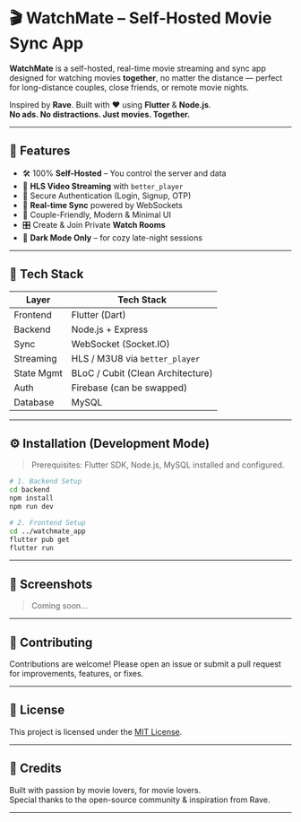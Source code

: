 # 🎬 WatchMate – Self-Hosted Movie Sync App

**WatchMate** is a self-hosted, real-time movie streaming and sync app designed for watching movies **together**, no matter the distance — perfect for long-distance couples, close friends, or remote movie nights.

Inspired by **Rave**. Built with ❤️ using **Flutter** & **Node.js**.  
**No ads. No distractions. Just movies. Together.**

---

## 🚀 Features

- 🛠️ 100% **Self-Hosted** – You control the server and data
- 🎥 **HLS Video Streaming** with `better_player`
- 🔐 Secure Authentication (Login, Signup, OTP)
- 🔄 **Real-time Sync** powered by WebSockets
- 💑 Couple-Friendly, Modern & Minimal UI
- 🎛️ Create & Join Private **Watch Rooms**
- 🌙 **Dark Mode Only** – for cozy late-night sessions

---

## 🧰 Tech Stack

| Layer      | Tech Stack                            |
|------------|----------------------------------------|
| Frontend   | Flutter (Dart)                         |
| Backend    | Node.js + Express                      |
| Sync       | WebSocket (Socket.IO)                  |
| Streaming  | HLS / M3U8 via `better_player`         |
| State Mgmt | BLoC / Cubit (Clean Architecture)      |
| Auth       | Firebase (can be swapped)              |
| Database   | MySQL                                  |

---

## ⚙️ Installation (Development Mode)

> Prerequisites: Flutter SDK, Node.js, MySQL installed and configured.

```bash
# 1. Backend Setup
cd backend
npm install
npm run dev

# 2. Frontend Setup
cd ../watchmate_app
flutter pub get
flutter run
```

---

## 📸 Screenshots

> Coming soon...

---

## 🤝 Contributing

Contributions are welcome! Please open an issue or submit a pull request for improvements, features, or fixes.

---

## 📄 License

This project is licensed under the [MIT License](LICENSE).

---

## 🙌 Credits

Built with passion by movie lovers, for movie lovers.  
Special thanks to the open-source community & inspiration from Rave.

---
